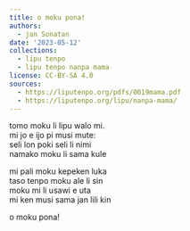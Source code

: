 ```yaml
---
title: o moku pona!
authors:
  - jan Sonatan
date: '2023-05-12'
collections:
  - lipu tenpo
  - lipu tenpo nanpa mama
license: CC-BY-SA 4.0
sources:
  - https://liputenpo.org/pdfs/0019mama.pdf
  - https://liputenpo.org/lipu/nanpa-mama/
---
```


tomo moku li lipu walo mi.  
mi jo e ijo pi musi mute:  
seli lon poki seli li nimi  
namako moku li sama kule

mi pali moku kepeken luka  
taso tenpo moku ale li sin  
moku mi li usawi e uta  
mi ken musi sama jan lili kin

o moku pona!